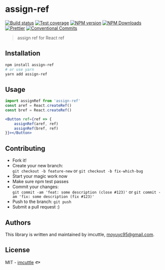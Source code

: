 # assign-ref

[![Build status](https://img.shields.io/travis/imcuttle/assign-ref/master.svg?style=flat-square)](https://travis-ci.org/imcuttle/assign-ref)
[![Test coverage](https://img.shields.io/codecov/c/github/imcuttle/assign-ref.svg?style=flat-square)](https://codecov.io/github/imcuttle/assign-ref?branch=master)
[![NPM version](https://img.shields.io/npm/v/assign-ref.svg?style=flat-square)](https://www.npmjs.com/package/assign-ref)
[![NPM Downloads](https://img.shields.io/npm/dm/assign-ref.svg?style=flat-square&maxAge=43200)](https://www.npmjs.com/package/assign-ref)
[![Prettier](https://img.shields.io/badge/code_style-prettier-ff69b4.svg?style=flat-square)](https://prettier.io/)
[![Conventional Commits](https://img.shields.io/badge/Conventional%20Commits-1.0.0-yellow.svg?style=flat-square)](https://conventionalcommits.org)

> assign ref for React ref

## Installation

```bash
npm install assign-ref
# or use yarn
yarn add assign-ref
```

## Usage

```jsx
import assignRef from 'assign-ref'
const aref = React.createRef()
const bref = React.createRef()

<Button ref={ref => {
    assignRef(aref, ref)
    assignRef(bref, ref)
}}></Button>
```

## Contributing

- Fork it!
- Create your new branch:  
  `git checkout -b feature-new` or `git checkout -b fix-which-bug`
- Start your magic work now
- Make sure npm test passes
- Commit your changes:  
  `git commit -am 'feat: some description (close #123)'` or `git commit -am 'fix: some description (fix #123)'`
- Push to the branch: `git push`
- Submit a pull request :)

## Authors

This library is written and maintained by imcuttle, <a href="mailto:moyuyc95@gmail.com">moyuyc95@gmail.com</a>.

## License

MIT - [imcuttle](https://github.com/imcuttle) 🐟
